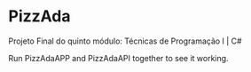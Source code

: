 # PizzAda
Projeto Final do quinto módulo: Técnicas de Programação I | C#

Run PizzAdaAPP and PizzAdaAPI together to see it working.
